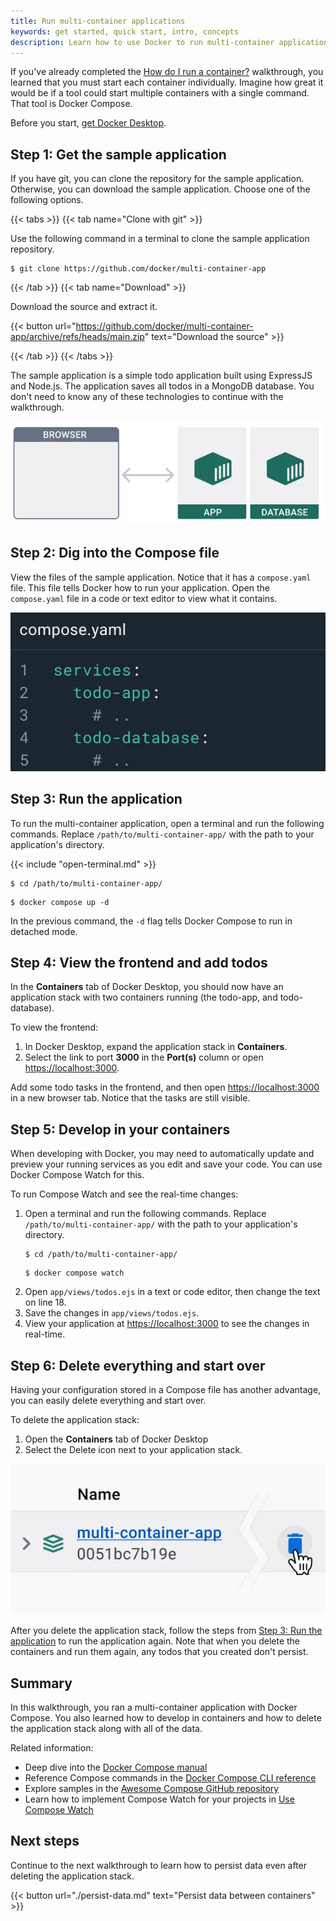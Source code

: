 ```yaml
---
title: Run multi-container applications
keywords: get started, quick start, intro, concepts
description: Learn how to use Docker to run multi-container applications
---
```


If you've already completed the [How do I run a container?](./run-a-container.md) walkthrough, you learned that you must start each container individually. Imagine how great it would be if a tool could start multiple containers with a single command. That tool is Docker Compose.

Before you start, [get Docker Desktop](../../get-docker.md).

## Step 1: Get the sample application

If you have git, you can clone the repository for the sample application. Otherwise, you can download the sample application. Choose one of the following options.

{{< tabs >}}
{{< tab name="Clone with git" >}}

Use the following command in a terminal to clone the sample application repository.

```console
$ git clone https://github.com/docker/multi-container-app
```

{{< /tab >}}
{{< tab name="Download" >}}

Download the source and extract it.

{{< button url="https://github.com/docker/multi-container-app/archive/refs/heads/main.zip" text="Download the source" >}}

{{< /tab >}}
{{< /tabs >}}

The sample application is a simple todo application built using ExpressJS and Node.js. The application saves all todos in a MongoDB database. You don't need to know any of these technologies to continue with the walkthrough.

![The sample app architecture](images/getting-started-multi-container.webp?w=400)

## Step 2: Dig into the Compose file

View the files of the sample application. Notice that it has a `compose.yaml` file. This file tells Docker how to run your application. Open the `compose.yaml` file in a code or text editor to view what it contains.

![Viewing the Compose file](images/getting-started-compose.webp?w=400)

## Step 3: Run the application

To run the multi-container application, open a terminal and run the following commands. Replace `/path/to/multi-container-app/` with the path to your application's directory.

{{< include "open-terminal.md" >}}

```console
$ cd /path/to/multi-container-app/
```
```console
$ docker compose up -d
```

In the previous command, the `-d` flag tells Docker Compose to run in detached mode.

## Step 4: View the frontend and add todos

In the **Containers** tab of Docker Desktop, you should now have an application stack with two containers running (the todo-app, and todo-database).

To view the frontend:

1. In Docker Desktop, expand the application stack in **Containers**.
2. Select the link to port **3000** in the **Port(s)** column or open [https://localhost:3000](https://localhost:3000)⁠.

Add some todo tasks in the frontend, and then open [https://localhost:3000](https://localhost:3000) in a new browser tab. Notice that the tasks are still visible.

## Step 5: Develop in your containers

When developing with Docker, you may need to automatically update and preview your running services as you edit and save your code. You can use Docker Compose Watch for this.

To run Compose Watch and see the real-time changes:

1. Open a terminal and run the following commands. Replace `/path/to/multi-container-app/` with the path to your application's directory.
   ```console
   $ cd /path/to/multi-container-app/
   ```
   ```console
   $ docker compose watch
   ```
2. Open `app/views/todos.ejs` in a text or code editor, then change the text on line 18.
3. Save the changes in `app/views/todos.ejs`.
4. View your application at [https://localhost:3000](https://localhost:3000) to see the changes in real-time.

## Step 6: Delete everything and start over

Having your configuration stored in a Compose file has another advantage, you can easily delete everything and start over.

To delete the application stack:

1. Open the **Containers** tab of Docker Desktop
2. Select the Delete icon next to your application stack.

![Deleting the application stack](images/getting-started-delete-stack.webp?w=300&border=true)

After you delete the application stack, follow the steps from [Step 3: Run the
application](#step-3-run-the-application) to run the application again. Note
that when you delete the containers and run them again, any todos that you
created don't persist.

## Summary

In this walkthrough, you ran a multi-container application with Docker Compose. You also learned how to develop in containers and how to delete the application stack along with all of the data.

Related information:

- Deep dive into the [Docker Compose manual](../../compose/_index.md)
- Reference Compose commands in the [Docker Compose CLI reference](../../compose/reference/_index.md)
- Explore samples in the [Awesome Compose GitHub repository](https://github.com/docker/awesome-compose)
- Learn how to implement Compose Watch for your projects in [Use Compose Watch](../../compose/file-watch.md)

## Next steps

Continue to the next walkthrough to learn how to persist data even after deleting the application stack.

{{< button url="./persist-data.md" text="Persist data between containers" >}}